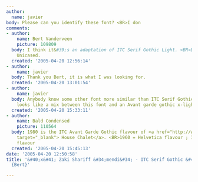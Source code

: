 ```yaml
---
author:
  name: javier
body: Please can you identify these font? <BR>I don
comments:
- author:
    name: Bert Vanderveen
    picture: 109809
  body: I think it&#39;s an adaptation of ITC Serif Gothic Light. <BR>Deserifed and
    Unicased.
  created: '2005-04-20 12:56:14'
- author:
    name: javier
  body: Thank you Bert, it is what I was looking for.
  created: '2005-04-20 13:01:54'
- author:
    name: javier
  body: Anybody know some other font more similar than ITC Serif Gothic light?, it
    looks like a mix between this font and an Avant garde gothic x-light...
  created: '2005-04-20 15:33:11'
- author:
    name: Bald Condensed
    picture: 110564
  body: 1980 is the ITC Avant Garde Gothic flavour of <a href="http://www.houseindustries.com/index.php?page=showfont&amp;id=4&amp;subpage=viewfonts"
    target="_blank"> House Chalet</a>. <BR>1960 = Helvetica flavour ; 1970 = ITC Bauhaus
    flavour
  created: '2005-04-20 15:45:13'
date: '2005-04-20 12:50:58'
title: '&#40;x&#41; Zaki Shariff &#34;mendi&#34; - ITC Serif Gothic &#40;customized&#41;
  {Bert}'

---
```


